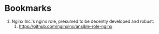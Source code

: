 Bookmarks
==============================================================================

1.  Nginx Inc.'s nginx role, presumed to be decently developed and robust:
    1.  https://github.com/nginxinc/ansible-role-nginx
